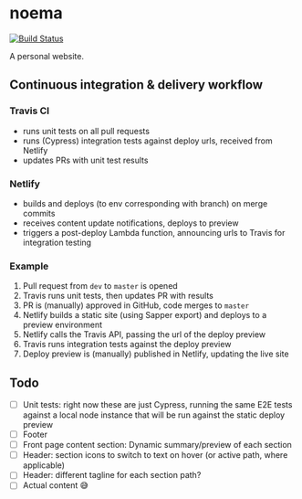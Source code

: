 # noema
[![Build Status](https://travis-ci.org/pghk/noema.svg?branch=dev)](https://travis-ci.org/pghk/noema)

A personal website.

## Continuous integration & delivery workflow

### Travis CI
* runs unit tests on all pull requests
* runs (Cypress) integration tests against deploy urls, received from Netlify
* updates PRs with unit test results

### Netlify
* builds and deploys (to env corresponding with branch) on merge commits
* receives content update notifications, deploys to preview
* triggers a post-deploy Lambda function, announcing urls to Travis for integration testing

### Example
1. Pull request from `dev` to `master` is opened
2. Travis runs unit tests, then updates PR with results
3. PR is (manually) approved in GitHub, code merges to `master`
4. Netlify builds a static site (using Sapper export) and deploys to a preview environment
5. Netlify calls the Travis API, passing the url of the deploy preview
6. Travis runs integration tests against the deploy preview
7. Deploy preview is (manually) published in Netlify, updating the live site

## Todo
- [ ] Unit tests: right now these are just Cypress, running the same E2E tests against a local node instance that will be run against the static deploy preview
- [ ] Footer
- [ ] Front page content section: Dynamic summary/preview of each section
- [ ] Header: section icons to switch to text on hover (or active path, where applicable)
- [ ] Header: different tagline for each section path?
- [ ] Actual content 😅
